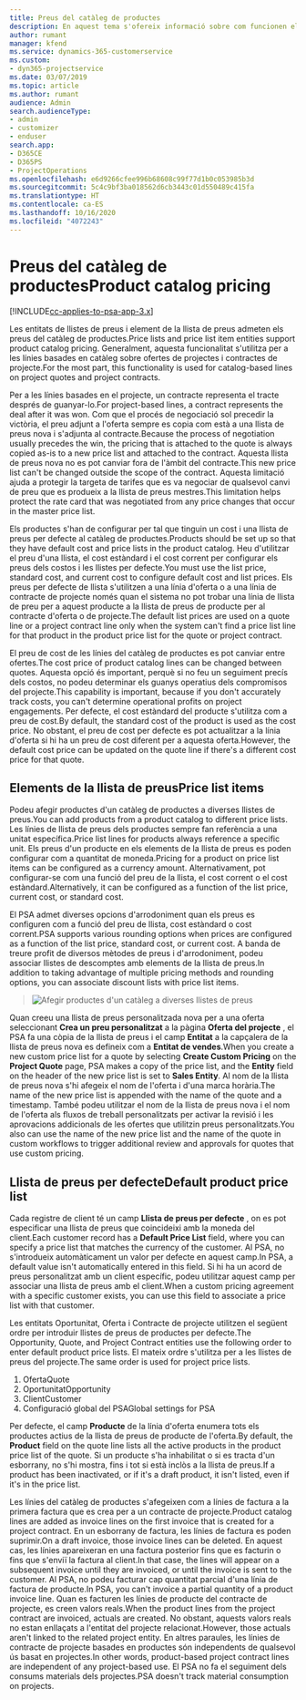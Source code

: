 ```yaml
---
title: Preus del catàleg de productes
description: En aquest tema s'ofereix informació sobre com funcionen els preus del catàleg de productes al Dynamics 365 Project Service Automation (PSA).
author: rumant
manager: kfend
ms.service: dynamics-365-customerservice
ms.custom:
- dyn365-projectservice
ms.date: 03/07/2019
ms.topic: article
ms.author: rumant
audience: Admin
search.audienceType:
- admin
- customizer
- enduser
search.app:
- D365CE
- D365PS
- ProjectOperations
ms.openlocfilehash: e6d9266cfee996b68608c99f77d1b0c053985b3d
ms.sourcegitcommit: 5c4c9bf3ba018562d6cb3443c01d550489c415fa
ms.translationtype: HT
ms.contentlocale: ca-ES
ms.lasthandoff: 10/16/2020
ms.locfileid: "4072243"
---
```

# <a name="product-catalog-pricing"></a><span data-ttu-id="2ba21-103">Preus del catàleg de productes</span><span class="sxs-lookup"><span data-stu-id="2ba21-103">Product catalog pricing</span></span> 

[!INCLUDE[cc-applies-to-psa-app-3.x](../includes/cc-applies-to-psa-app-3x.md)]


<span data-ttu-id="2ba21-104">Les entitats de llistes de preus i element de la llista de preus admeten els preus del catàleg de productes.</span><span class="sxs-lookup"><span data-stu-id="2ba21-104">Price lists and price list item entities support product catalog pricing.</span></span> <span data-ttu-id="2ba21-105">Generalment, aquesta funcionalitat s'utilitza per a les línies basades en catàleg sobre ofertes de projectes i contractes de projecte.</span><span class="sxs-lookup"><span data-stu-id="2ba21-105">For the most part, this functionality is used for catalog-based lines on project quotes and project contracts.</span></span>

<span data-ttu-id="2ba21-106">Per a les línies basades en el projecte, un contracte representa el tracte després de guanyar-lo.</span><span class="sxs-lookup"><span data-stu-id="2ba21-106">For project-based lines, a contract represents the deal after it was won.</span></span> <span data-ttu-id="2ba21-107">Com que el procés de negociació sol precedir la victòria, el preu adjunt a l'oferta sempre es copia com està a una llista de preus nova i s'adjunta al contracte.</span><span class="sxs-lookup"><span data-stu-id="2ba21-107">Because the process of negotiation usually precedes the win, the pricing that is attached to the quote is always copied as-is to a new price list and attached to the contract.</span></span> <span data-ttu-id="2ba21-108">Aquesta llista de preus nova no es pot canviar fora de l'àmbit del contracte.</span><span class="sxs-lookup"><span data-stu-id="2ba21-108">This new price list can't be changed outside the scope of the contract.</span></span> <span data-ttu-id="2ba21-109">Aquesta limitació ajuda a protegir la targeta de tarifes que es va negociar de qualsevol canvi de preu que es produeix a la llista de preus mestres.</span><span class="sxs-lookup"><span data-stu-id="2ba21-109">This limitation helps protect the rate card that was negotiated from any price changes that occur in the master price list.</span></span>

<span data-ttu-id="2ba21-110">Els productes s'han de configurar per tal que tinguin un cost i una llista de preus per defecte al catàleg de productes.</span><span class="sxs-lookup"><span data-stu-id="2ba21-110">Products should be set up so that they have default cost and price lists in the product catalog.</span></span> <span data-ttu-id="2ba21-111">Heu d'utilitzar el preu d'una llista, el cost estàndard i el cost corrent per configurar els preus dels costos i les llistes per defecte.</span><span class="sxs-lookup"><span data-stu-id="2ba21-111">You must use the list price, standard cost, and current cost to configure default cost and list prices.</span></span> <span data-ttu-id="2ba21-112">Els preus per defecte de llista s'utilitzen a una línia d'oferta o a una línia de contracte de projecte només quan el sistema no pot trobar una línia de llista de preu per a aquest producte a la llista de preus de producte per al contracte d'oferta o de projecte.</span><span class="sxs-lookup"><span data-stu-id="2ba21-112">The default list prices are used on a quote line or a project contract line only when the system can't find a price list line for that product in the product price list for the quote or project contract.</span></span>

<span data-ttu-id="2ba21-113">El preu de cost de les línies del catàleg de productes es pot canviar entre ofertes.</span><span class="sxs-lookup"><span data-stu-id="2ba21-113">The cost price of product catalog lines can be changed between quotes.</span></span> <span data-ttu-id="2ba21-114">Aquesta opció és important, perquè si no feu un seguiment precís dels costos, no podeu determinar els guanys operatius dels compromisos del projecte.</span><span class="sxs-lookup"><span data-stu-id="2ba21-114">This capability is important, because if you don't accurately track costs, you can't determine operational profits on project engagements.</span></span> <span data-ttu-id="2ba21-115">Per defecte, el cost estàndard del producte s'utilitza com a preu de cost.</span><span class="sxs-lookup"><span data-stu-id="2ba21-115">By default, the standard cost of the product is used as the cost price.</span></span> <span data-ttu-id="2ba21-116">No obstant, el preu de cost per defecte es pot actualitzar a la línia d'oferta si hi ha un preu de cost diferent per a aquesta oferta.</span><span class="sxs-lookup"><span data-stu-id="2ba21-116">However, the default cost price can be updated on the quote line if there's a different cost price for that quote.</span></span>

## <a name="price-list-items"></a><span data-ttu-id="2ba21-117">Elements de la llista de preus</span><span class="sxs-lookup"><span data-stu-id="2ba21-117">Price list items</span></span>

<span data-ttu-id="2ba21-118">Podeu afegir productes d'un catàleg de productes a diverses llistes de preus.</span><span class="sxs-lookup"><span data-stu-id="2ba21-118">You can add products from a product catalog to different price lists.</span></span> <span data-ttu-id="2ba21-119">Les línies de llista de preus dels productes sempre fan referència a una unitat específica.</span><span class="sxs-lookup"><span data-stu-id="2ba21-119">Price list lines for products always reference a specific unit.</span></span> <span data-ttu-id="2ba21-120">Els preus d'un producte en els elements de la llista de preus es poden configurar com a quantitat de moneda.</span><span class="sxs-lookup"><span data-stu-id="2ba21-120">Pricing for a product on price list items can be configured as a currency amount.</span></span> <span data-ttu-id="2ba21-121">Alternativament, pot configurar-se com una funció del preu de la llista, el cost corrent o el cost estàndard.</span><span class="sxs-lookup"><span data-stu-id="2ba21-121">Alternatively, it can be configured as a function of the list price, current cost, or standard cost.</span></span>

<span data-ttu-id="2ba21-122">El PSA admet diverses opcions d'arrodoniment quan els preus es configuren com a funció del preu de llista, cost estàndard o cost corrent.</span><span class="sxs-lookup"><span data-stu-id="2ba21-122">PSA supports various rounding options when prices are configured as a function of the list price, standard cost, or current cost.</span></span> <span data-ttu-id="2ba21-123">A banda de treure profit de diversos mètodes de preus i d'arrodoniment, podeu associar llistes de descomptes amb elements de la llista de preus.</span><span class="sxs-lookup"><span data-stu-id="2ba21-123">In addition to taking advantage of multiple pricing methods and rounding options, you can associate discount lists with price list items.</span></span> 

> ![Afegir productes d'un catàleg a diverses llistes de preus](media/basic-guide-16.png)

<span data-ttu-id="2ba21-125">Quan creeu una llista de preus personalitzada nova per a una oferta seleccionant **Crea un preu personalitzat** a la pàgina **Oferta del projecte** , el PSA fa una còpia de la llista de preus i el camp **Entitat** a la capçalera de la llista de preus nova es defineix com a **Entitat de vendes**.</span><span class="sxs-lookup"><span data-stu-id="2ba21-125">When you create a new custom price list for a quote by selecting **Create Custom Pricing** on the **Project Quote** page, PSA makes a copy of the price list, and the **Entity** field on the header of the new price list is set to **Sales Entity**.</span></span> <span data-ttu-id="2ba21-126">Al nom de la llista de preus nova s'hi afegeix el nom de l'oferta i d'una marca horària.</span><span class="sxs-lookup"><span data-stu-id="2ba21-126">The name of the new price list is appended with the name of the quote and a timestamp.</span></span> <span data-ttu-id="2ba21-127">També podeu utilitzar el nom de la llista de preus nova i el nom de l'oferta als fluxos de treball personalitzats per activar la revisió i les aprovacions addicionals de les ofertes que utilitzin preus personalitzats.</span><span class="sxs-lookup"><span data-stu-id="2ba21-127">You also can use the name of the new price list and the name of the quote in custom workflows to trigger additional review and approvals for quotes that use custom pricing.</span></span>

 
## <a name="default-product-price-list"></a><span data-ttu-id="2ba21-128">Llista de preus per defecte</span><span class="sxs-lookup"><span data-stu-id="2ba21-128">Default product price list</span></span>
<span data-ttu-id="2ba21-129">Cada registre de client té un camp **Llista de preus per defecte** , on es pot especificar una llista de preus que coincideixi amb la moneda del client.</span><span class="sxs-lookup"><span data-stu-id="2ba21-129">Each customer record has a **Default Price List** field, where you can specify a price list that matches the currency of the customer.</span></span> <span data-ttu-id="2ba21-130">Al PSA, no s'introdueix automàticament un valor per defecte en aquest camp.</span><span class="sxs-lookup"><span data-stu-id="2ba21-130">In PSA, a default value isn't automatically entered in this field.</span></span> <span data-ttu-id="2ba21-131">Si hi ha un acord de preus personalitzat amb un client específic, podeu utilitzar aquest camp per associar una llista de preus amb el client.</span><span class="sxs-lookup"><span data-stu-id="2ba21-131">When a custom pricing agreement with a specific customer exists, you can use this field to associate a price list with that customer.</span></span>

<span data-ttu-id="2ba21-132">Les entitats Oportunitat, Oferta i Contracte de projecte utilitzen el següent ordre per introduir llistes de preus de productes per defecte.</span><span class="sxs-lookup"><span data-stu-id="2ba21-132">The Opportunity, Quote, and Project Contract entities use the following order to enter default product price lists.</span></span> <span data-ttu-id="2ba21-133">El mateix ordre s'utilitza per a les llistes de preus del projecte.</span><span class="sxs-lookup"><span data-stu-id="2ba21-133">The same order is used for project price lists.</span></span>

1.  <span data-ttu-id="2ba21-134">Oferta</span><span class="sxs-lookup"><span data-stu-id="2ba21-134">Quote</span></span>
2.  <span data-ttu-id="2ba21-135">Oportunitat</span><span class="sxs-lookup"><span data-stu-id="2ba21-135">Opportunity</span></span>
3.  <span data-ttu-id="2ba21-136">Client</span><span class="sxs-lookup"><span data-stu-id="2ba21-136">Customer</span></span>
4.  <span data-ttu-id="2ba21-137">Configuració global del PSA</span><span class="sxs-lookup"><span data-stu-id="2ba21-137">Global settings for PSA</span></span>

<span data-ttu-id="2ba21-138">Per defecte, el camp **Producte** de la línia d'oferta enumera tots els productes actius de la llista de preus de producte de l'oferta.</span><span class="sxs-lookup"><span data-stu-id="2ba21-138">By default, the **Product** field on the quote line lists all the active products in the product price list of the quote.</span></span> <span data-ttu-id="2ba21-139">Si un producte s'ha inhabilitat o si es tracta d'un esborrany, no s'hi mostra, fins i tot si està inclòs a la llista de preus.</span><span class="sxs-lookup"><span data-stu-id="2ba21-139">If a product has been inactivated, or if it's a draft product, it isn't listed, even if it's in the price list.</span></span> 

<span data-ttu-id="2ba21-140">Les línies del catàleg de productes s'afegeixen com a línies de factura a la primera factura que es crea per a un contracte de projecte.</span><span class="sxs-lookup"><span data-stu-id="2ba21-140">Product catalog lines are added as invoice lines on the first invoice that is created for a project contract.</span></span> <span data-ttu-id="2ba21-141">En un esborrany de factura, les línies de factura es poden suprimir.</span><span class="sxs-lookup"><span data-stu-id="2ba21-141">On a draft invoice, those invoice lines can be deleted.</span></span> <span data-ttu-id="2ba21-142">En aquest cas, les línies apareixeran en una factura posterior fins que es facturin o fins que s'enviï la factura al client.</span><span class="sxs-lookup"><span data-stu-id="2ba21-142">In that case, the lines will appear on a subsequent invoice until they are invoiced, or until the invoice is sent to the customer.</span></span> <span data-ttu-id="2ba21-143">Al PSA, no podeu facturar cap quantitat parcial d'una línia de factura de producte.</span><span class="sxs-lookup"><span data-stu-id="2ba21-143">In PSA, you can't invoice a partial quantity of a product invoice line.</span></span> <span data-ttu-id="2ba21-144">Quan es facturen les línies de producte del contracte de projecte, es creen valors reals.</span><span class="sxs-lookup"><span data-stu-id="2ba21-144">When the product lines from the project contract are invoiced, actuals are created.</span></span> <span data-ttu-id="2ba21-145">No obstant, aquests valors reals no estan enllaçats a l'entitat del projecte relacionat.</span><span class="sxs-lookup"><span data-stu-id="2ba21-145">However, those actuals aren't linked to the related project entity.</span></span> <span data-ttu-id="2ba21-146">En altres paraules, les línies de contracte de projecte basades en productes són independents de qualsevol ús basat en projectes.</span><span class="sxs-lookup"><span data-stu-id="2ba21-146">In other words, product-based project contract lines are independent of any project-based use.</span></span> <span data-ttu-id="2ba21-147">El PSA no fa el seguiment dels consums materials dels projectes.</span><span class="sxs-lookup"><span data-stu-id="2ba21-147">PSA doesn't track material consumption on projects.</span></span>
